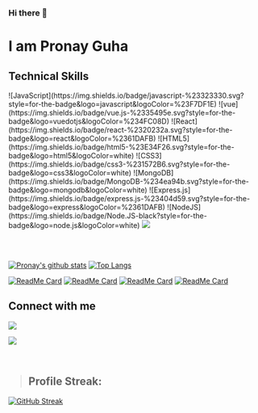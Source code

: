 ### Hi there 👋

# I am Pronay Guha

## Technical Skills

<div style="flex">
![JavaScript](https://img.shields.io/badge/javascript-%23323330.svg?style=for-the-badge&logo=javascript&logoColor=%23F7DF1E)
![vue](https://img.shields.io/badge/vue.js-%2335495e.svg?style=for-the-badge&logo=vuedotjs&logoColor=%234FC08D)
![React](https://img.shields.io/badge/react-%2320232a.svg?style=for-the-badge&logo=react&logoColor=%2361DAFB)
![HTML5](https://img.shields.io/badge/html5-%23E34F26.svg?style=for-the-badge&logo=html5&logoColor=white)
![CSS3](https://img.shields.io/badge/css3-%231572B6.svg?style=for-the-badge&logo=css3&logoColor=white)
![MongoDB](https://img.shields.io/badge/MongoDB-%234ea94b.svg?style=for-the-badge&logo=mongodb&logoColor=white)
![Express.js](https://img.shields.io/badge/express.js-%23404d59.svg?style=for-the-badge&logo=express&logoColor=%2361DAFB)
![NodeJS](https://img.shields.io/badge/Node.JS-black?style=for-the-badge&logo=node.js&logoColor=white)
<img src="https://img.shields.io/badge/Next.JS-black?style=for-the-badge&logo=next.js&logoColor=white"></br>
</div>

</br></br>

[![Pronay's github stats](https://github-readme-stats.vercel.app/api?username=pronayguha13&show_icons=true&theme=radical)](https://github.com/pronayguha13)
[![Top Langs](https://github-readme-stats.vercel.app/api/top-langs/?username=pronayguha13&layout=compact&langs_count=8&theme=Gradient)](https://github.com/pronayguha13)

[![ReadMe Card](https://github-readme-stats.vercel.app/api/pin/?username=pronayguha13&repo=Course-Match&show_icons=true&theme=vue)](https://github.com/pronayguha13/Course-Match)
[![ReadMe Card](https://github-readme-stats.vercel.app/api/pin/?username=pronayguha13&repo=react-weather&show_icons=true&theme=vue)](https://github.com/pronayguha13/react-weather)
[![ReadMe Card](https://github-readme-stats.vercel.app/api/pin/?username=pronayguha13&repo=photosearchapp&show_icons=true&theme=vue)](https://github.com/pronayguha13/PhotoSearchApp)
[![ReadMe Card](https://github-readme-stats.vercel.app/api/pin/?username=pronayguha13&repo=react-music-player&show_icons=true&theme=vue)](https://github.com/pronayguha13/react-music-player)

## Connect with me

[<img src = "https://img.shields.io/badge/-Linkedin-ED8B00?style=social&logo=linkedin&logoColor=white">](https://www.linkedin.com/in/pronay-guha-730815193/)

[<img src = "https://img.shields.io/badge/-Medium-ED8B00?style=social&logo=medium&logoColor=white">](https://medium.com/@pronay.guha)

<br />

> ## Profile Streak:

[![GitHub Streak](https://streak-stats.demolab.com?user=pronayguha13&theme=dark)](https://git.io/streak-stats)
